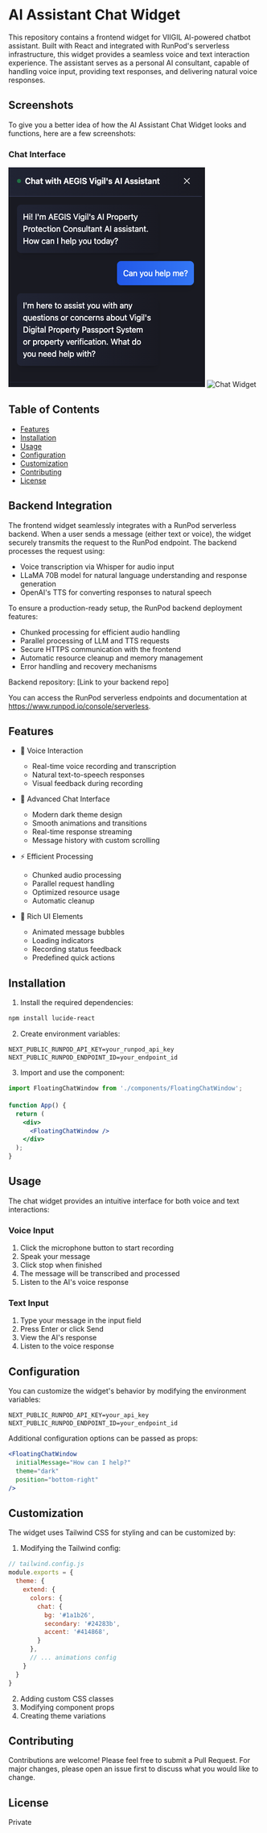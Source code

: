 # AI Assistant Chat Widget

This repository contains a frontend widget for VIIGIL AI-powered chatbot assistant. Built with React and integrated with RunPod's serverless infrastructure, this widget provides a seamless voice and text interaction experience. The assistant serves as a personal AI consultant, capable of handling voice input, providing text responses, and delivering natural voice responses.

## Screenshots

To give you a better idea of how the AI Assistant Chat Widget looks and functions, here are a few screenshots:

### Chat Interface
![Chat Interface](images/chat-interface.png)
![Chat Widget](images/floating.png)

## Table of Contents
- [Features](#features)
- [Installation](#installation)
- [Usage](#usage)
- [Configuration](#configuration)
- [Customization](#customization)
- [Contributing](#contributing)
- [License](#license)

## Backend Integration
The frontend widget seamlessly integrates with a RunPod serverless backend. When a user sends a message (either text or voice), the widget securely transmits the request to the RunPod endpoint. The backend processes the request using:

- Voice transcription via Whisper for audio input
- LLaMA 70B model for natural language understanding and response generation
- OpenAI's TTS for converting responses to natural speech

To ensure a production-ready setup, the RunPod backend deployment features:
- Chunked processing for efficient audio handling
- Parallel processing of LLM and TTS requests
- Secure HTTPS communication with the frontend
- Automatic resource cleanup and memory management
- Error handling and recovery mechanisms

Backend repository: [Link to your backend repo]

You can access the RunPod serverless endpoints and documentation at https://www.runpod.io/console/serverless.

## Features
- 🎤 Voice Interaction
  - Real-time voice recording and transcription
  - Natural text-to-speech responses
  - Visual feedback during recording

- 💬 Advanced Chat Interface
  - Modern dark theme design
  - Smooth animations and transitions
  - Real-time response streaming
  - Message history with custom scrolling

- ⚡ Efficient Processing
  - Chunked audio processing
  - Parallel request handling
  - Optimized resource usage
  - Automatic cleanup

- 🎨 Rich UI Elements
  - Animated message bubbles
  - Loading indicators
  - Recording status feedback
  - Predefined quick actions

## Installation

1. Install the required dependencies:
```bash
npm install lucide-react
```

2. Create environment variables:
```env
NEXT_PUBLIC_RUNPOD_API_KEY=your_runpod_api_key
NEXT_PUBLIC_RUNPOD_ENDPOINT_ID=your_endpoint_id
```

3. Import and use the component:
```jsx
import FloatingChatWindow from './components/FloatingChatWindow';

function App() {
  return (
    <div>
      <FloatingChatWindow />
    </div>
  );
}
```

## Usage
The chat widget provides an intuitive interface for both voice and text interactions:

### Voice Input
1. Click the microphone button to start recording
2. Speak your message
3. Click stop when finished
4. The message will be transcribed and processed
5. Listen to the AI's voice response

### Text Input
1. Type your message in the input field
2. Press Enter or click Send
3. View the AI's response
4. Listen to the voice response

## Configuration
You can customize the widget's behavior by modifying the environment variables:

```env
NEXT_PUBLIC_RUNPOD_API_KEY=your_api_key
NEXT_PUBLIC_RUNPOD_ENDPOINT_ID=your_endpoint_id
```

Additional configuration options can be passed as props:
```jsx
<FloatingChatWindow 
  initialMessage="How can I help?"
  theme="dark"
  position="bottom-right"
/>
```

## Customization
The widget uses Tailwind CSS for styling and can be customized by:

1. Modifying the Tailwind config:
```javascript
// tailwind.config.js
module.exports = {
  theme: {
    extend: {
      colors: {
        chat: {
          bg: '#1a1b26',
          secondary: '#24283b',
          accent: '#414868',
        }
      },
      // ... animations config
    }
  }
}
```

2. Adding custom CSS classes
3. Modifying component props
4. Creating theme variations

## Contributing
Contributions are welcome! Please feel free to submit a Pull Request. For major changes, please open an issue first to discuss what you would like to change.

## License
Private

